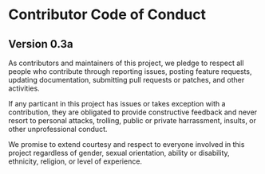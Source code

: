 # Contributor Code of Conduct
## Version 0.3a

As contributors and maintainers of this project, we pledge to respect all people who contribute through reporting issues, posting feature requests, updating documentation,  submitting pull requests or patches, and other activities.

If any particant in this project has issues or takes exception with a contribution, they are obligated to provide constructive feedback and never resort to personal attacks, trolling, public or private harrassment, insults, or other unprofessional conduct.

We promise to extend courtesy and respect to everyone involved in this project regardless of gender, sexual orientation, ability or disability, ethnicity, religion, or level of  experience.
